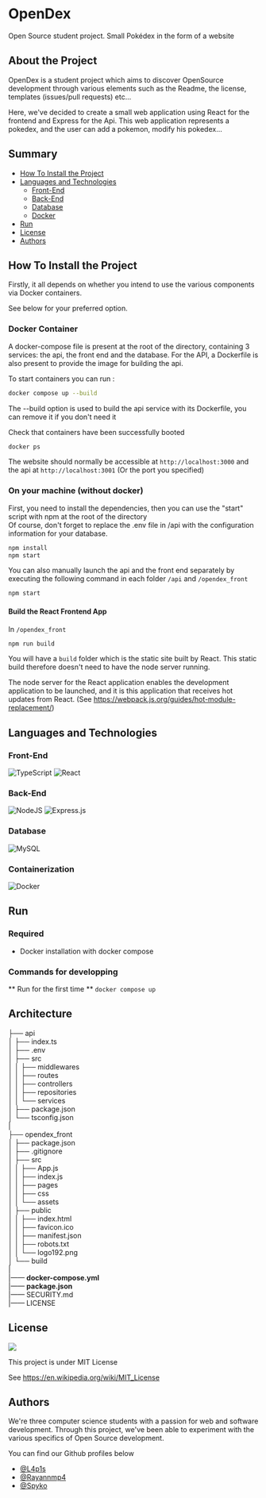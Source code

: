 # OpenDex

Open Source student project. Small Pokédex in the form of a website

## About the Project

OpenDex is a student project which aims to discover OpenSource development through various elements such as the Readme, the license, templates (issues/pull requests) etc... 

Here, we've decided to create a small web application using React for the frontend and Express for the Api. This web application represents a pokedex, and the user can add a pokemon, modify his pokedex...

## Summary
- [How To Install the Project](#how-to-install-the-project)
- [Languages and Technologies](#languages-and-technologies)
   - [Front-End](#front-end)
   - [Back-End](#back-end)
   - [Database](#database)
   - [Docker](#docker)
- [Run](#run)
- [License](#license)
- [Authors](#authors)

## How To Install the Project

Firstly, it all depends on whether you intend to use the various components via Docker containers.

See below for your preferred option. 

### Docker Container

A docker-compose file is present at the root of the directory, containing 3 services: the api, the front end and the database. For the API, a Dockerfile is also present to provide the image for building the api.

To start containers you can run : 

```bash
docker compose up --build
```
The --build option is used to build the api service with its Dockerfile, you can remove it if you don't need it

Check that containers have been successfully booted

```bash
docker ps
```

The website should normally be accessible at `http://localhost:3000` and the api at `http://localhost:3001`
(Or the port you specified)

### On your machine (without docker)

First, you need to install the dependencies, then you can use the "start" script with npm at the root of the directory<br>
Of course, don't forget to replace the .env file in /api with the configuration information for your database.

```bash
npm install
npm start
```

You can also manually launch the api and the front end separately by executing the following command in each folder `/api` and `/opendex_front`

```bash
npm start
```

#### Build the React Frontend App

In `/opendex_front`

```bash
npm run build
```

You will have a `build` folder which is the static site built by React. This static build therefore doesn't need to have the node server running.

The node server for the React application enables the development application to be launched, and it is this application that receives hot updates from React. (See https://webpack.js.org/guides/hot-module-replacement/)

## Languages and Technologies

### Front-End
![TypeScript](https://img.shields.io/badge/typescript-%23007ACC.svg?style=for-the-badge&logo=typescript&logoColor=white)
![React](https://img.shields.io/badge/react-%2320232a.svg?style=for-the-badge&logo=react&logoColor=%2361DAFB)

### Back-End
![NodeJS](https://img.shields.io/badge/node.js-6DA55F?style=for-the-badge&logo=node.js&logoColor=white)
![Express.js](https://img.shields.io/badge/express.js-%23404d59.svg?style=for-the-badge&logo=express&logoColor=%2361DAFB)

### Database 
![MySQL](https://img.shields.io/badge/mysql-4479A1.svg?style=for-the-badge&logo=mysql&logoColor=white)

### Containerization
![Docker](https://img.shields.io/badge/docker-%230db7ed.svg?style=for-the-badge&logo=docker&logoColor=white)

## Run
### Required 
- Docker installation with docker compose
### Commands for developping
** Run for the first time ** ```docker compose up```
  
## Architecture 

├── api<br>
│   ├── index.ts<br>
│   ├── .env<br>
│   ├── src<br>
│   │   ├── middlewares<br>
│   │   ├── routes<br>
│   │   ├── controllers<br>
│   │   ├── repositories<br>
│   │   └── services<br>
│   ├── package.json<br>
│   └── tsconfig.json<br>
| <br>
├── opendex_front<br>
│   ├── package.json<br>
│   ├── .gitignore<br>
│   ├── src<br>
│   │   ├── App.js<br>
│   │   ├── index.js<br>
│   │   ├── pages<br>
│   │   ├── css<br>
│   │   └── assets<br>
│   ├── public<br>
│   │   ├── index.html<br>
│   │   ├── favicon.ico<br>
│   │   ├── manifest.json<br>
│   │   ├── robots.txt<br>
│   │   └── logo192.png<br>
│   └── build<br>
|<br>
|—— <strong>docker-compose.yml</strong><br>
|—— <strong>package.json</strong><br>
|—— SECURITY.md<br>
|—— LICENSE

## License

<img src="https://img.shields.io/github/license/Ileriayo/markdown-badges?style=for-the-badge">

This project is under MIT License

See https://en.wikipedia.org/wiki/MIT_License

## Authors

We're three computer science students with a passion for web and software development. Through this project, we've been able to experiment with the various specifics of Open Source development.

You can find our Github profiles below
- <a href="https://github.com/PommePain">@L4p1s</a>
- <a href="https://github.com/Rayannmp4">@Rayannmp4</a>
- <a href="https://github.com/Spykoninho">@Spyko</a>